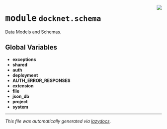 <!-- markdownlint-disable -->

<a href="https://github.com/khulnasoft/docknet/blob/main/backend/src/docknet/schema/__init__.py#L0"><img align="right" style="float:right;" src="https://img.shields.io/badge/-source-cccccc?style=flat-square"></a>

# <kbd>module</kbd> `docknet.schema`
Data Models and Schemas. 

**Global Variables**
---------------
- **exceptions**
- **shared**
- **auth**
- **deployment**
- **AUTH_ERROR_RESPONSES**
- **extension**
- **file**
- **json_db**
- **project**
- **system**




---

_This file was automatically generated via [lazydocs](https://github.com/khulnasoft/lazydocs)._
